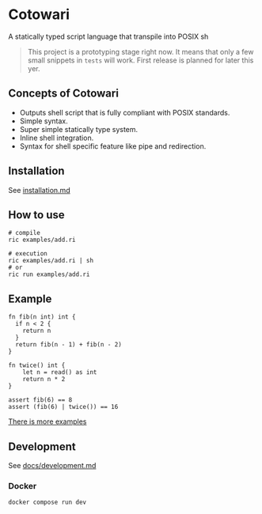 # Cotowari

A statically typed script language that transpile into POSIX sh

> This project is a prototyping stage right now.
> It means that only a few small snippets in `tests` will work.
> First release is planned for later this yer.

## Concepts of Cotowari

- Outputs shell script that is fully compliant with POSIX standards.
- Simple syntax.
- Super simple statically type system.
- Inline shell integration.
- Syntax for shell specific feature like pipe and redirection.

## Installation

See [installation.md](docs/installation.md)

## How to use

```
# compile
ric examples/add.ri

# execution
ric examples/add.ri | sh
# or
ric run examples/add.ri
```

## Example

```
fn fib(n int) int {
  if n < 2 {
    return n
  }
  return fib(n - 1) + fib(n - 2)
}

fn twice() int {
    let n = read() as int
    return n * 2
}

assert fib(6) == 8
assert (fib(6) | twice()) == 16
```

[There is more examples](./examples)

## Development

See [docs/development.md](./docs/development.md)

### Docker

```
docker compose run dev
```
